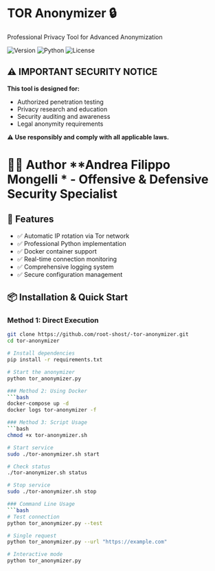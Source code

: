 # TOR Anonymizer 🔒

Professional Privacy Tool for Advanced Anonymization

![Version](https://img.shields.io/badge/version-2.0.0-blue)
![Python](https://img.shields.io/badge/python-3.8%2B-green)
![License](https://img.shields.io/badge/license-MIT-orange)

## ⚠️ IMPORTANT SECURITY NOTICE

**This tool is designed for:**
- Authorized penetration testing
- Privacy research and education  
- Security auditing and awareness
- Legal anonymity requirements

**⚠️ Use responsibly and comply with all applicable laws.**

# 👨‍💻 Author **Andrea Filippo Mongelli * - Offensive & Defensive Security Specialist

## 🚀 Features

- ✅ Automatic IP rotation via Tor network
- ✅ Professional Python implementation
- ✅ Docker container support
- ✅ Real-time connection monitoring
- ✅ Comprehensive logging system
- ✅ Secure configuration management

## 📦 Installation & Quick Start

### Method 1: Direct Execution
```bash
git clone https://github.com/root-shost/-tor-anonymizer.git
cd tor-anonymizer

# Install dependencies
pip install -r requirements.txt

# Start the anonymizer
python tor_anonymizer.py

### Method 2: Using Docker
```bash
docker-compose up -d
docker logs tor-anonymizer -f

### Method 3: Script Usage
```bash
chmod +x tor-anonymizer.sh

# Start service
sudo ./tor-anonymizer.sh start

# Check status
./tor-anonymizer.sh status

# Stop service
sudo ./tor-anonymizer.sh stop

### Command Line Usage
```bash
# Test connection
python tor_anonymizer.py --test

# Single request
python tor_anonymizer.py --url "https://example.com"

# Interactive mode
python tor_anonymizer.py


